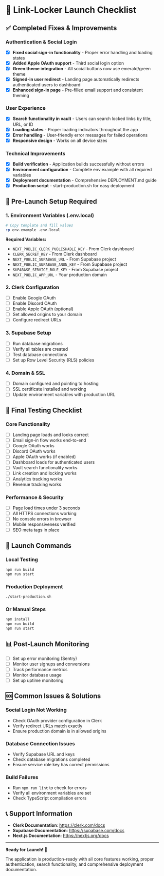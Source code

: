 # 🚀 Link-Locker Launch Checklist

## ✅ Completed Fixes & Improvements

### Authentication & Social Login
- [x] **Fixed social sign-in functionality** - Proper error handling and loading states
- [x] **Added Apple OAuth support** - Third social login option
- [x] **Green theme integration** - All social buttons now use emerald/green theme
- [x] **Signed-in user redirect** - Landing page automatically redirects authenticated users to dashboard
- [x] **Enhanced sign-in page** - Pre-filled email support and consistent theming

### User Experience
- [x] **Search functionality in vault** - Users can search locked links by title, URL, or ID
- [x] **Loading states** - Proper loading indicators throughout the app
- [x] **Error handling** - User-friendly error messages for failed operations
- [x] **Responsive design** - Works on all device sizes

### Technical Improvements
- [x] **Build verification** - Application builds successfully without errors
- [x] **Environment configuration** - Complete env.example with all required variables
- [x] **Deployment documentation** - Comprehensive DEPLOYMENT.md guide
- [x] **Production script** - start-production.sh for easy deployment

## 🔧 Pre-Launch Setup Required

### 1. Environment Variables (.env.local)
```bash
# Copy template and fill values
cp env.example .env.local
```

**Required Variables:**
- `NEXT_PUBLIC_CLERK_PUBLISHABLE_KEY` - From Clerk dashboard
- `CLERK_SECRET_KEY` - From Clerk dashboard  
- `NEXT_PUBLIC_SUPABASE_URL` - From Supabase project
- `NEXT_PUBLIC_SUPABASE_ANON_KEY` - From Supabase project
- `SUPABASE_SERVICE_ROLE_KEY` - From Supabase project
- `NEXT_PUBLIC_APP_URL` - Your production domain

### 2. Clerk Configuration
- [ ] Enable Google OAuth
- [ ] Enable Discord OAuth
- [ ] Enable Apple OAuth (optional)
- [ ] Set allowed origins to your domain
- [ ] Configure redirect URLs

### 3. Supabase Setup
- [ ] Run database migrations
- [ ] Verify all tables are created
- [ ] Test database connections
- [ ] Set up Row Level Security (RLS) policies

### 4. Domain & SSL
- [ ] Domain configured and pointing to hosting
- [ ] SSL certificate installed and working
- [ ] Update environment variables with production URL

## 🚦 Final Testing Checklist

### Core Functionality
- [ ] Landing page loads and looks correct
- [ ] Email sign-in flow works end-to-end
- [ ] Google OAuth works
- [ ] Discord OAuth works
- [ ] Apple OAuth works (if enabled)
- [ ] Dashboard loads for authenticated users
- [ ] Vault search functionality works
- [ ] Link creation and locking works
- [ ] Analytics tracking works
- [ ] Revenue tracking works

### Performance & Security
- [ ] Page load times under 3 seconds
- [ ] All HTTPS connections working
- [ ] No console errors in browser
- [ ] Mobile responsiveness verified
- [ ] SEO meta tags in place

## 🌟 Launch Commands

### Local Testing
```bash
npm run build
npm run start
```

### Production Deployment
```bash
./start-production.sh
```

### Or Manual Steps
```bash
npm install
npm run build
npm run start
```

## 📊 Post-Launch Monitoring

- [ ] Set up error monitoring (Sentry)
- [ ] Monitor user signups and conversions
- [ ] Track performance metrics
- [ ] Monitor database usage
- [ ] Set up uptime monitoring

## 🆘 Common Issues & Solutions

### Social Login Not Working
- Check OAuth provider configuration in Clerk
- Verify redirect URLs match exactly
- Ensure production domain is in allowed origins

### Database Connection Issues
- Verify Supabase URL and keys
- Check database migrations completed
- Ensure service role key has correct permissions

### Build Failures
- Run `npm run lint` to check for errors
- Verify all environment variables are set
- Check TypeScript compilation errors

## 📞 Support Information

- **Clerk Documentation**: https://clerk.com/docs
- **Supabase Documentation**: https://supabase.com/docs
- **Next.js Documentation**: https://nextjs.org/docs

---

**Ready for Launch! 🎉**

The application is production-ready with all core features working, proper authentication, search functionality, and comprehensive deployment documentation. 